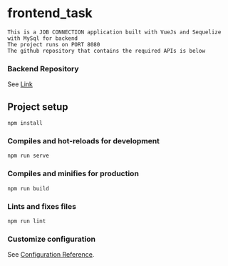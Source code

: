 # frontend_task
```
This is a JOB CONNECTION application built with VueJs and Sequelize with MySql for backend
The project runs on PORT 8080
The github repository that contains the required APIs is below
```

### Backend Repository
See [Link](https://github.com/adeoluwadavid/sequelize-be)
## Project setup
```
npm install
```

### Compiles and hot-reloads for development
```
npm run serve
```

### Compiles and minifies for production
```
npm run build
```

### Lints and fixes files
```
npm run lint
```

### Customize configuration
See [Configuration Reference](https://cli.vuejs.org/config/).

